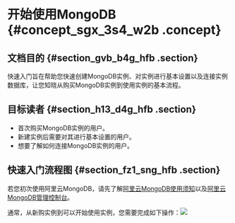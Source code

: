 # 开始使用MongoDB {#concept_sgx_3s4_w2b .concept}

## 文档目的 {#section_gvb_b4g_hfb .section}

快速入门旨在帮助您快速创建MongoDB实例、对实例进行基本设置以及连接实例数据库，让您知晓从购买MongoDB实例到使用实例的基本流程。

## 目标读者 {#section_h13_d4g_hfb .section}

-   首次购买MongoDB实例的用户。
-   新建实例后需要对其进行基本设置的用户。
-   想要了解如何连接MongoDB实例的用户。

## 快速入门流程图 {#section_fz1_sng_hfb .section}

若您初次使用阿里云MongoDB，请先了解[阿里云MongoDB使用须知](intl.zh-CN/单节点快速入门/使用前须知.md#)以及[阿里云MongoDB管理控制台](intl.zh-CN/单节点快速入门/关于MongoDB控制台.md#)。

通常，从新购实例到可以开始使用实例，您需要完成如下操作：![](http://static-aliyun-doc.oss-cn-hangzhou.aliyuncs.com/assets/img/6656/154718932313100_zh-CN.png)

